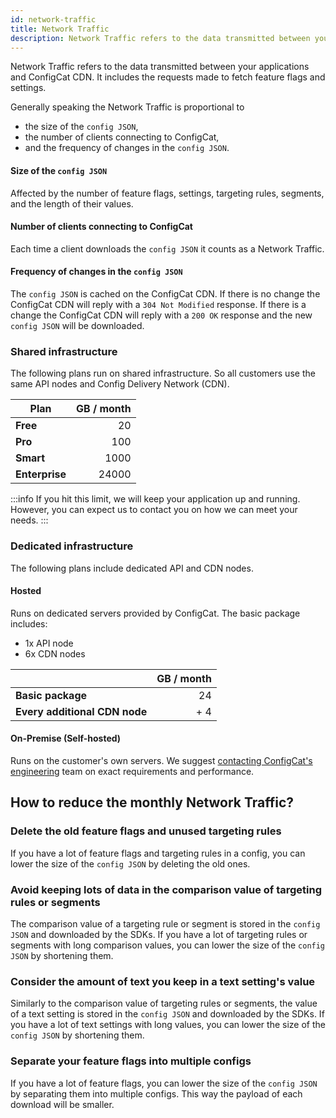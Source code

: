 ```yaml
---
id: network-traffic
title: Network Traffic
description: Network Traffic refers to the data transmitted between your applications and ConfigCat servers.
---
```

Network Traffic refers to the data transmitted between your applications and ConfigCat CDN. It includes the requests made to fetch feature flags and settings.

Generally speaking the Network Traffic is proportional to 
- the size of the `config JSON`, 
- the number of clients connecting to ConfigCat,
- and the frequency of changes in the `config JSON`.

#### Size of the `config JSON`
Affected by the number of feature flags, settings, targeting rules, segments, and the length of their values.

#### Number of clients connecting to ConfigCat
Each time a client downloads the `config JSON` it counts as a Network Traffic.

#### Frequency of changes in the `config JSON`
The `config JSON` is cached on the ConfigCat CDN. If there is no change the ConfigCat CDN will reply with a `304 Not Modified` response. If there is a change the ConfigCat CDN will reply with a `200 OK` response and the new `config JSON` will be downloaded.

### Shared infrastructure

The following plans run on shared infrastructure. So all customers use the same API nodes and Config Delivery Network (CDN).

| Plan           | GB / month |
| -------------- | --------: |
| **Free**       |        20 |
| **Pro**        |       100 |
| **Smart**      |      1000 |
| **Enterprise** |     24000 |

:::info
If you hit this limit, we will keep your application up and running. However, you can expect us to contact you on how we can meet your needs.
:::

### Dedicated infrastructure

The following plans include dedicated API and CDN nodes.

#### Hosted

Runs on dedicated servers provided by ConfigCat. The basic package includes:
- 1x API node
- 6x CDN nodes

|                               | GB / month |
| ----------------------------- | --------: |
| **Basic package**             |        24 |
| **Every additional CDN node** |       + 4 |

#### On-Premise (Self-hosted)

Runs on the customer's own servers. We suggest <a href="https://configcat.com/support/" target="_blank">contacting ConfigCat's engineering</a> team on exact requirements and performance.

## How to reduce the monthly Network Traffic?

### Delete the old feature flags and unused targeting rules

If you have a lot of feature flags and targeting rules in a config, you can lower the size of the `config JSON` by deleting the old ones.

### Avoid keeping lots of data in the comparison value of targeting rules or segments

The comparison value of a targeting rule or segment is stored in the `config JSON` and downloaded by the SDKs. If you have a lot of targeting rules or segments with long comparison values, you can lower the size of the `config JSON` by shortening them.

### Consider the amount of text you keep in a text setting's value

Similarly to the comparison value of targeting rules or segments, the value of a text setting is stored in the `config JSON` and downloaded by the SDKs. If you have a lot of text settings with long values, you can lower the size of the `config JSON` by shortening them.

### Separate your feature flags into multiple configs

If you have a lot of feature flags, you can lower the size of the `config JSON` by separating them into multiple configs. This way the payload of each download will be smaller.